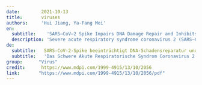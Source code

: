 ```yaml
---
date:        2021-10-13
title:       viruses
authors:     'Hui Jiang, Ya-Fang Mei'
en:
  subtitle:    'SARS–CoV–2 Spike Impairs DNA Damage Repair and Inhibits V(D)J Recombination In Vitro'
  description: 'Severe acute respiratory syndrome coronavirus 2 (SARS–CoV–2) has led to the coronavirus disease 2019 (COVID–19) pandemic, severely affecting public health and the global economy. Adaptive immunity plays a crucial role in fighting against SARS–CoV–2 infection and directly influences the clinical outcomes of patients. Clinical studies have indicated that patients with severe COVID–19 exhibit delayed and weak adaptive immune responses; however, the mechanism by which SARS–CoV–2 impedes adaptive immunity remains unclear. Here, by using an in vitro cell line, we report that the SARS–CoV–2 spike protein significantly inhibits DNA damage repair, which is required for effective V(D)J recombination in adaptive immunity. Mechanistically, we found that the spike protein localizes in the nucleus and inhibits DNA damage repair by impeding key DNA repair protein BRCA1 and 53BP1 recruitment to the damage site. Our findings reveal a potential molecular mechanism by which the spike protein might impede adaptive immunity and underscore the potential side effects of full-length spike-based vaccines.'
de: 
  subtitle:   SARS-CoV-2-Spike beeinträchtigt DNA-Schadensreparatur und hemmt V(D)J-Rekombination in vitro
  subtitle:   'Das Schwere Akute Respiratorische Syndrom Coronavirus 2 (SARS-CoV-2) hat zur Pandemie der Coronavirus-Krankheit 2019 (COVID-19) geführt und die öffentliche Gesundheit und die Weltwirtschaft schwer beeinträchtigt. Die adaptive Immunität spielt eine entscheidende Rolle bei der Bekämpfung der SARS-CoV-2-Infektion und beeinflusst direkt die klinischen Ergebnisse der Patienten. Klinische Studien haben gezeigt, dass Patienten mit schwerer COVID-19 eine verzögerte und schwache adaptive Immunreaktion zeigen. Der Mechanismus, durch den SARS-CoV-2 die adaptive Immunität behindert, bleibt jedoch unklar.  Indem eine In-vitro-Zelllinie verwendet wird, stellen wir fest, dass das SARS-CoV-2-Spike-Protein die DNA-Schadensreparatur signifikant hemmt, die für eine effektive V(D)J-Rekombination in der adaptiven Immunität erforderlich ist. Mechanistisch haben wir festgestellt, dass das Spike-Protein im Zellkern lokalisiert ist und die DNA-Schadensreparatur hemmt, indem es die wichtigen DNA Reparaturprotein BRCA1 und 53BP1 die Rekrutierung an der Schadensstelle verhindert. Unsere Ergebnisse zeigen einen potenziellen molekularen Mechanismus, durch den das Spike-Protein die adaptive Immunität behindern könnte, und unterstreichen die möglichen Nebenwirkungen von Spike-basierten Impfstoffen.'
group:      "Virus"
credit:      https://www.mdpi.com/1999-4915/13/10/2056
link:       "https://www.mdpi.com/1999-4915/13/10/2056/pdf"
---
```

<object data="{{ page.link }}" style='height:calc(100vh - 400px); width: 100%' type='application/pdf'></object>